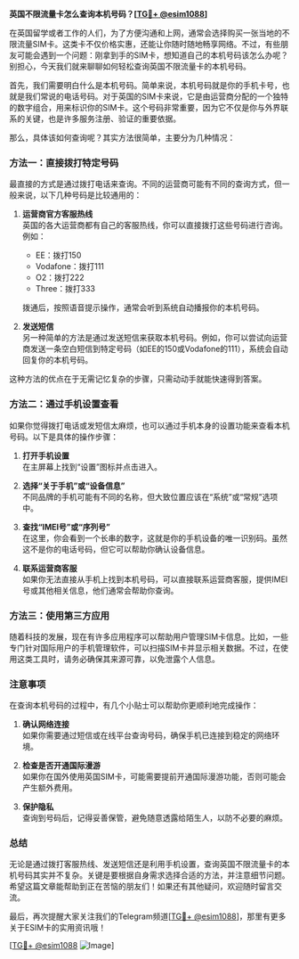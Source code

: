 **英国不限流量卡怎么查询本机号码？[[TG💪+ @esim1088](https://t.me/s/esim1088)]**

在英国留学或者工作的人们，为了方便沟通和上网，通常会选择购买一张当地的不限流量SIM卡。这类卡不仅价格实惠，还能让你随时随地畅享网络。不过，有些朋友可能会遇到一个问题：刚拿到手的SIM卡，想知道自己的本机号码该怎么办呢？别担心，今天我们就来聊聊如何轻松查询英国不限流量卡的本机号码。

首先，我们需要明白什么是本机号码。简单来说，本机号码就是你的手机卡号，也就是我们常说的电话号码。对于英国的SIM卡来说，它是由运营商分配的一个独特的数字组合，用来标识你的SIM卡。这个号码非常重要，因为它不仅是你与外界联系的关键，也是许多服务注册、验证的重要依据。

那么，具体该如何查询呢？其实方法很简单，主要分为几种情况：

### 方法一：直接拨打特定号码

最直接的方式是通过拨打电话来查询。不同的运营商可能有不同的查询方式，但一般来说，以下几种号码是比较通用的：

1. **运营商官方客服热线**  
   英国的各大运营商都有自己的客服热线，你可以直接拨打这些号码进行咨询。例如：
   - EE：拨打150
   - Vodafone：拨打111
   - O2：拨打222
   - Three：拨打333  

   拨通后，按照语音提示操作，通常会听到系统自动播报你的本机号码。

2. **发送短信**  
   另一种简单的方法是通过发送短信来获取本机号码。例如，你可以尝试向运营商发送一条空白短信到特定号码（如EE的150或Vodafone的111），系统会自动回复你的本机号码。

这种方法的优点在于无需记忆复杂的步骤，只需动动手就能快速得到答案。

### 方法二：通过手机设置查看

如果你觉得拨打电话或发短信太麻烦，也可以通过手机本身的设置功能来查看本机号码。以下是具体的操作步骤：

1. **打开手机设置**  
   在主屏幕上找到“设置”图标并点击进入。

2. **选择“关于手机”或“设备信息”**  
   不同品牌的手机可能有不同的名称，但大致位置应该在“系统”或“常规”选项中。

3. **查找“IMEI号”或“序列号”**  
   在这里，你会看到一个长串的数字，这就是你的手机设备的唯一识别码。虽然这不是你的电话号码，但它可以帮助你确认设备信息。

4. **联系运营商客服**  
   如果你无法直接从手机上找到本机号码，可以直接联系运营商客服，提供IMEI号或其他相关信息，他们通常会帮助你查询。

### 方法三：使用第三方应用

随着科技的发展，现在有许多应用程序可以帮助用户管理SIM卡信息。比如，一些专门针对国际用户的手机管理软件，可以扫描SIM卡并显示相关数据。不过，在使用这类工具时，请务必确保其来源可靠，以免泄露个人信息。

### 注意事项

在查询本机号码的过程中，有几个小贴士可以帮助你更顺利地完成操作：

1. **确认网络连接**  
   如果你需要通过短信或在线平台查询号码，确保手机已连接到稳定的网络环境。

2. **检查是否开通国际漫游**  
   如果你在国外使用英国SIM卡，可能需要提前开通国际漫游功能，否则可能会产生额外费用。

3. **保护隐私**  
   查询到号码后，记得妥善保管，避免随意透露给陌生人，以防不必要的麻烦。

### 总结

无论是通过拨打客服热线、发送短信还是利用手机设置，查询英国不限流量卡的本机号码其实并不复杂。关键是要根据自身需求选择合适的方法，并注意细节问题。希望这篇文章能帮助到正在苦恼的朋友们！如果还有其他疑问，欢迎随时留言交流。

最后，再次提醒大家关注我们的Telegram频道[[TG💪+ @esim1088](https://t.me/s/esim1088)]，那里有更多关于ESIM卡的实用资讯哦！

[[TG💪+ @esim1088](https://t.me/s/esim1088) ![Image](https://i.postimg.cc/4NQfJmqS/Snipaste-2025-05-13-00-14-12.png)]
